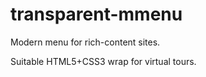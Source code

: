 # transparent-mmenu

Modern menu for rich-content sites.

Suitable HTML5+CSS3 wrap for virtual tours.

